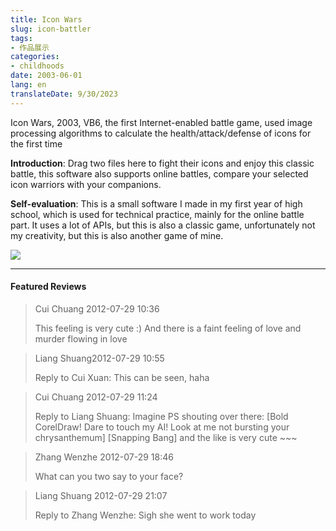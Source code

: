 ```yaml
---
title: Icon Wars
slug: icon-battler
tags:
- 作品展示
categories:
- childhoods
date: 2003-06-01
lang: en
translateDate: 9/30/2023
---
```


Icon Wars, 2003, VB6, the first Internet-enabled battle game, used image processing algorithms to calculate the health/attack/defense of icons for the first time

**Introduction**: Drag two files here to fight their icons and enjoy this classic battle, this software also supports online battles, compare your selected icon warriors with your companions.

**Self-evaluation**: This is a small software I made in my first year of high school, which is used for technical practice, mainly for the online battle part. It uses a lot of APIs, but this is also a classic game, unfortunately not my creativity, but this is also another game of mine.

![](1.png)

---
#### Featured Reviews

> Cui Chuang 2012-07-29 10:36
>
> This feeling is very cute :) And there is a faint feeling of love and murder flowing in love

> Liang Shuang2012-07-29 10:55
>
> Reply to Cui Xuan: This can be seen, haha

> Cui Chuang 2012-07-29 11:24
>
> Reply to Liang Shuang: Imagine PS shouting over there: [Bold CorelDraw! Dare to touch my AI! Look at me not bursting your chrysanthemum] [Snapping Bang] and the like is very cute ~~~

> Zhang Wenzhe 2012-07-29 18:46
>
> What can you two say to your face?

> Liang Shuang 2012-07-29 21:07
>
> Reply to Zhang Wenzhe: Sigh she went to work today
